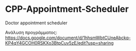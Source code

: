 # CPP-Appointment-Scheduler
Doctor appointment scheduler

Ανάλυση προγράμματος: https://docs.google.com/document/d/1hhsmWbtCUneAbckq-KP4qY4GCOH0RSKXo3BtpCuv5zE/edit?usp=sharing
